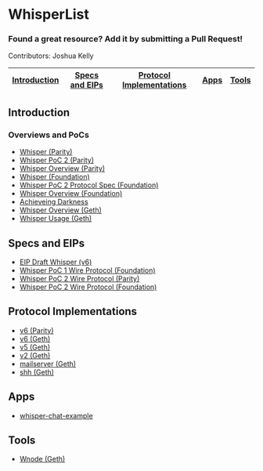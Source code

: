 # WhisperList
### Found a great resource? Add it by submitting a Pull Request!

Contributors: Joshua Kelly

| [Introduction](#introduction) | [Specs and EIPs](#specs-and-eips) | [Protocol Implementations](#protocol-implementations) | [Apps](#apps) | [Tools](#tools)
| ------------- | ------------- |------------- | ------------- | ------------- |

## Introduction

### Overviews and PoCs
- [Whisper (Parity)](https://github.com/paritytech/parity/wiki/Whisper)
- [Whisper PoC 2 (Parity)](https://github.com/paritytech/parity/wiki/Whisper-PoC-2)
- [Whisper Overview (Parity)](https://github.com/paritytech/parity/wiki/Whisper-Overview)
- [Whisper (Foundation)](https://github.com/ethereum/wiki/wiki/Whisper)
- [Whisper PoC 2 Protocol Spec (Foundation)](https://github.com/ethereum/wiki/wiki/Whisper-PoC-2-Protocol-Spec)
- [Whisper Overview (Foundation)](https://github.com/ethereum/wiki/wiki/Whisper-Overview)
- [Achieveing Darkness](https://github.com/ethereum/go-ethereum/wiki/Achieving-Darkness)
- [Whisper Overview (Geth)](https://github.com/ethereum/go-ethereum/wiki/Whisper-Overview)
- [Whisper Usage (Geth)](https://github.com/ethereum/go-ethereum/wiki/Whisper-Usage)

## Specs and EIPs
- [EIP Draft Whisper (v6)](https://github.com/gluk256/EIPs/blob/86608b3753ce124ecf8ed368ef63abd19e4dc4dc/EIPS/eip-draft-whisper.md)
- [Whisper PoC 1 Wire Protocol (Foundation)](https://github.com/ethereum/wiki/wiki/Whisper-Wire-Protocol)
- [Whisper PoC 2 Wire Protocol (Parity)](https://github.com/paritytech/parity/wiki/Whisper-PoC-2-Wire-Protocol)
- [Whisper PoC 2 Wire Protocol (Foundation)](https://github.com/ethereum/wiki/wiki/Whisper-PoC-2-Wire-Protocol)

## Protocol Implementations
- [v6 (Parity)](https://github.com/paritytech/parity/tree/master/whisper)
- [v6 (Geth)](https://github.com/ethereum/go-ethereum/pull/15324)
- [v5 (Geth)](https://github.com/ethereum/go-ethereum/tree/master/whisper/whisperv5)
- [v2 (Geth)](https://github.com/ethereum/go-ethereum/tree/master/whisper/whisperv2)
- [mailserver (Geth)](https://github.com/ethereum/go-ethereum/tree/master/whisper/mailserver)
- [shh (Geth)](https://github.com/ethereum/go-ethereum/tree/master/whisper/shhclient)

## Apps
- [whisper-chat-example](https://github.com/gballet/whisper-chat-example)

## Tools
- [Wnode (Geth)](https://github.com/ethereum/go-ethereum/wiki/Diagnostic-Tool-wnode)

